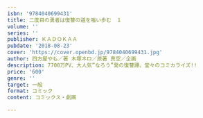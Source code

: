 ```yaml
---
isbn: '9784040699431'
title: 二度目の勇者は復讐の道を嗤い歩む　１
volume: ''
series: ''
publisher: ＫＡＤＯＫＡＡ
pubdate: '2018-08-23'
cover: 'https://cover.openbd.jp/9784040699431.jpg'
author: 四方屋やも／著 木塚ネロ／原著 真空／企画
description: 7700万PV、大人気”なろう”発の復讐譚、堂々のコミカライズ!!
price: '600'
genre: ''
target: 一般
format: コミック
content: コミックス・劇画

---
```

